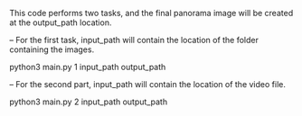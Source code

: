 This code performs two tasks, and the final panorama image will be created at the output_path location.

– For the first task, input_path will contain the location of the folder containing the
images.

python3 main.py 1 input_path output_path

– For the second part, input_path will contain the location of the video file.

python3 main.py 2 input_path output_path
